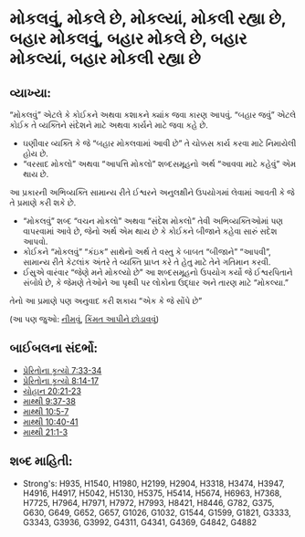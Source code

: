 # મોકલવું, મોકલે છે, મોકલ્યાં, મોકલી રહ્યા છે, બહાર મોકલવું, બહાર મોકલે છે, બહાર મોકલ્યાં, બહાર મોકલી રહ્યા છે 

## વ્યાખ્યા: 

“મોકલવું” એટલે કે કોઈકને અથવા કશાકને ક્યાંક જવા કારણ આપવું.
“બહાર જવું” એટલે કોઈક તે વ્યક્તિને સંદેશને માટે અથવા કાર્યને માટે જવા કહે છે.

* ઘણીવાર વ્યક્તિ કે જે “બહાર મોકલવામાં આવી છે” તે ચોક્કસ કાર્ય કરવા માટે નિમાયેલી હોય છે.
* “વરસાદ મોકલો” અથવા “આપત્તિ મોકલો” શબ્દસમૂહનો અર્થ “આવવા માટે કહેવું” એમ થાય છે.

આ પ્રકારની અભિવ્યક્તિ સામાન્ય રીતે ઈશ્વરને અનુલક્ષીને ઉપયોગમાં લેવામાં આવતી કે જે તે પ્રમાણે કરી શકે છે.

* “મોકલવું” શબ્દ “વચન મોકલો” અથવા “સંદેશ મોકલો” તેવી અભિવ્યક્તિઓમાં પણ વાપરવામાં આવે છે, જેનો અર્થ એમ થાય છે કે કોઈકને બીજાને કહેવા સારું સદેશ આપવો.
* કોઈકને “મોકલવું” “કંઇક” સાથેનો અર્થ તે વસ્તુ કે બાબત “બીજાને” “આપવી”, સામાન્ય રીતે કેટલાંક અંતરે તે વ્યક્તિ પ્રાપ્ત કરે તે હેતુ માટે તેને ગતિમાન કરવી.
* ઈસુએ વારંવાર “જેણે મને મોકલ્યો છે” આ શબ્દસમૂહનો ઉપયોગ કર્યો જે ઈશ્વરપિતાને સંબોધે છે, કે જેમણે તેઓને આ પૃથ્વી પર લોકોના ઉદ્ધાર અને તારણ માટે “મોકલ્યા.”

તેનો આ પ્રમાણે પણ અનુવાદ કરી શકાય “એક કે જે સોંપે છે”

(આ પણ જુઓ: [નીમવું](../kt/appoint.md), [કિંમત આપીને છોડાવવું](../kt/redeem.md))

## બાઈબલના સંદર્ભો: 

* [પ્રેરિતોના કૃત્યો 7:33-34](rc://gu/tn/help/act/07/33)
* [પ્રેરિતોના કૃત્યો 8:14-17](rc://gu/tn/help/act/08/14)
* [યોહાન 20:21-23](rc://gu/tn/help/jhn/20/21)
* [માથ્થી 9:37-38](rc://gu/tn/help/mat/09/37)
* [માથ્થી 10:5-7](rc://gu/tn/help/mat/10/05)
* [માથ્થી 10:40-41](rc://gu/tn/help/mat/10/40)
* [માથ્થી 21:1-3](rc://gu/tn/help/mat/21/01)

## શબ્દ માહિતી: 

* Strong's: H935, H1540, H1980, H2199, H2904, H3318, H3474, H3947, H4916, H4917, H5042, H5130, H5375, H5414, H5674, H6963, H7368, H7725, H7964, H7971, H7972, H7993, H8421, H8446, G782, G375, G630, G649, G652, G657, G1026, G1032, G1544, G1599, G1821, G3333, G3343, G3936, G3992, G4311, G4341, G4369, G4842, G4882
